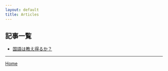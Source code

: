 ```yaml
---
layout: default
title: Articles
---
```

## 記事一覧
* [国語は教え得るか？](kokugo-ha-oshieeruka.md/)

---
[Home](si-si-siero.github.io/)
